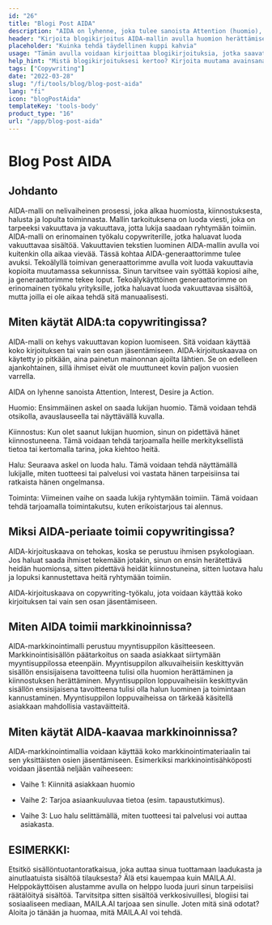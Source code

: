 ```yaml
---
id: "26"
title: "Blogi Post AIDA"
description: "AIDA on lyhenne, joka tulee sanoista Attention (huomio), Interest (kiinnostus), Desire (halu) ja Action (toiminta). Se on malli, jota käytetään usein markkinoinnissa ja mainonnassa tehokkaan ja vaikuttavan tekstin luomiseen. AIDA-mallia voidaan käyttää kirjoitettaessa blogikirjoituksia, jotka todennäköisemmin kiinnittävät lukijoiden huomion ja kannustavat heitä ryhtymään toimiin."
header: "Kirjoita blogikirjoitus AIDA-mallin avulla huomion herättämiseksi ja toimintaan kannustamiseksi."
placeholder: "Kuinka tehdä täydellinen kuppi kahvia"
usage: "Tämän avulla voidaan kirjoittaa blogikirjoituksia, jotka saavat todennäköisemmin huomiota ja kannustavat lukijoita ryhtymään toimiin."
help_hint: "Mistä blogikirjoituksesi kertoo? Kirjoita muutama avainsana, niin luomme blogikirjoituksen AIDA-mallin avulla."
tags: ["Copywriting"]
date: "2022-03-28"
slug: "/fi/tools/blog/blog-post-aida"
lang: "fi"
icon: "blogPostAida"
templateKey: 'tools-body'
product_type: "16"
url: "/app/blog-post-aida"
---
```


# Blog Post AIDA

## Johdanto

AIDA-malli on nelivaiheinen prosessi, joka alkaa huomiosta, kiinnostuksesta, halusta ja lopulta toiminnasta. Mallin tarkoituksena on luoda viesti, joka on tarpeeksi vakuuttava ja vakuuttava, jotta lukija saadaan ryhtymään toimiin. AIDA-malli on erinomainen työkalu copywriterille, jotka haluavat luoda vakuuttavaa sisältöä. Vakuuttavien tekstien luominen AIDA-mallin avulla voi kuitenkin olla aikaa vievää. Tässä kohtaa AIDA-generaattorimme tulee avuksi. Tekoälyllä toimivan generaattorimme avulla voit luoda vakuuttavia kopioita muutamassa sekunnissa. Sinun tarvitsee vain syöttää kopiosi aihe, ja generaattorimme tekee loput. Tekoälykäyttöinen generaattorimme on erinomainen työkalu yrityksille, jotka haluavat luoda vakuuttavaa sisältöä, mutta joilla ei ole aikaa tehdä sitä manuaalisesti.

## Miten käytät AIDA:ta copywritingissa?

AIDA-malli on kehys vakuuttavan kopion luomiseen. Sitä voidaan käyttää koko kirjoituksen tai vain sen osan jäsentämiseen. AIDA-kirjoituskaavaa on käytetty jo pitkään, aina painetun mainonnan ajoilta lähtien. Se on edelleen ajankohtainen, sillä ihmiset eivät ole muuttuneet kovin paljon vuosien varrella.

AIDA on lyhenne sanoista Attention, Interest, Desire ja Action.

Huomio: Ensimmäinen askel on saada lukijan huomio. Tämä voidaan tehdä otsikolla, avauslauseella tai näyttävällä kuvalla.

Kiinnostus: Kun olet saanut lukijan huomion, sinun on pidettävä hänet kiinnostuneena. Tämä voidaan tehdä tarjoamalla heille merkityksellistä tietoa tai kertomalla tarina, joka kiehtoo heitä.

Halu: Seuraava askel on luoda halu. Tämä voidaan tehdä näyttämällä lukijalle, miten tuotteesi tai palvelusi voi vastata hänen tarpeisiinsa tai ratkaista hänen ongelmansa.

Toiminta: Viimeinen vaihe on saada lukija ryhtymään toimiin. Tämä voidaan tehdä tarjoamalla toimintakutsu, kuten erikoistarjous tai alennus.

## Miksi AIDA-periaate toimii copywritingissa?

AIDA-kirjoituskaava on tehokas, koska se perustuu ihmisen psykologiaan. Jos haluat saada ihmiset tekemään jotakin, sinun on ensin herätettävä heidän huomionsa, sitten pidettävä heidät kiinnostuneina, sitten luotava halu ja lopuksi kannustettava heitä ryhtymään toimiin.

AIDA-kirjoituskaava on copywriting-työkalu, jota voidaan käyttää koko kirjoituksen tai vain sen osan jäsentämiseen.

## Miten AIDA toimii markkinoinnissa?

AIDA-markkinointimalli perustuu myyntisuppilon käsitteeseen. Markkinointisisällön päätarkoitus on saada asiakkaat siirtymään myyntisuppilossa eteenpäin. Myyntisuppilon alkuvaiheisiin keskittyvän sisällön ensisijaisena tavoitteena tulisi olla huomion herättäminen ja kiinnostuksen herättäminen. Myyntisuppilon loppuvaiheisiin keskittyvän sisällön ensisijaisena tavoitteena tulisi olla halun luominen ja toimintaan kannustaminen. Myyntisuppilon loppuvaiheissa on tärkeää käsitellä asiakkaan mahdollisia vastaväitteitä.

## Miten käytät AIDA-kaavaa markkinoinnissa?

AIDA-markkinointimallia voidaan käyttää koko markkinointimateriaalin tai sen yksittäisten osien jäsentämiseen. Esimerkiksi markkinointisähköposti voidaan jäsentää neljään vaiheeseen:

- Vaihe 1: Kiinnitä asiakkaan huomio

- Vaihe 2: Tarjoa asiaankuuluvaa tietoa (esim. tapaustutkimus).

- Vaihe 3: Luo halu selittämällä, miten tuotteesi tai palvelusi voi auttaa asiakasta.

## ESIMERKKI:

Etsitkö sisällöntuotantoratkaisua, joka auttaa sinua tuottamaan laadukasta ja ainutlaatuista sisältöä tilauksesta? Älä etsi kauempaa kuin MAILA.AI. Helppokäyttöisen alustamme avulla on helppo luoda juuri sinun tarpeisiisi räätälöityä sisältöä. Tarvitsitpa sitten sisältöä verkkosivuillesi, blogiisi tai sosiaaliseen mediaan, MAILA.AI tarjoaa sen sinulle. Joten mitä sinä odotat? Aloita jo tänään ja huomaa, mitä MAILA.AI voi tehdä.
